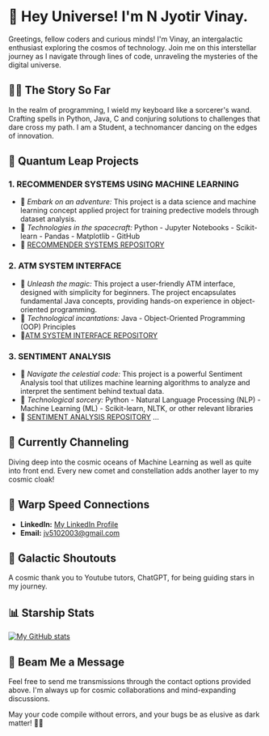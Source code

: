 # 🚀 Hey Universe! I'm N Jyotir Vinay.

Greetings, fellow coders and curious minds! I'm Vinay, an intergalactic enthusiast exploring the cosmos of technology. Join me on this interstellar journey as I navigate through lines of code, unraveling the mysteries of the digital universe.

## 👨‍💻 The Story So Far

In the realm of programming, I wield my keyboard like a sorcerer's wand. Crafting spells in Python, Java, C and conjuring solutions to challenges that dare cross my path. I am a Student, a technomancer dancing on the edges of innovation.

## 🌌 Quantum Leap Projects

### 1. RECOMMENDER SYSTEMS USING MACHINE LEARNING 
   - 🌟 *Embark on an adventure:* This project is a data science and machine learning concept applied project for training predective models through dataset analysis.
   - 🚀 *Technologies in the spacecraft:*  Python - Jupyter Notebooks - Scikit-learn - Pandas - Matplotlib - GitHub
   - 🔗 [RECOMMENDER SYSTEMS REPOSITORY](https://github.com/NJVinay/Recommender_System)

### 2. ATM SYSTEM INTERFACE 
   - 🌟 *Unleash the magic:* This project a user-friendly ATM interface, designed with simplicity for beginners. The project encapsulates fundamental Java concepts, providing hands-on experience in object-oriented programming.
   - 🚀 *Technological incantations:*  Java - Object-Oriented Programming (OOP) Principles
   - 🔗[ATM SYSTEM INTERFACE REPOSITORY](https://github.com/NJVinay/oibsip_taskno3)

### 3. SENTIMENT ANALYSIS
   - 🌟 *Navigate the celestial code:* This project is a powerful Sentiment Analysis tool that utilizes machine learning algorithms to analyze and interpret the sentiment behind textual data.
   - 🚀 *Technological sorcery:*  Python - Natural Language Processing (NLP) - Machine Learning (ML) - Scikit-learn, NLTK, or other relevant libraries
   - 🔗 [SENTIMENT ANALYSIS REPOSITORY](https://github.com/NJVinay/Sentiment_Analysis)
...

## 🌱 Currently Channeling

Diving deep into the cosmic oceans of Machine Learning as well as quite into front end. Every new comet and constellation adds another layer to my cosmic cloak!

## 🚀 Warp Speed Connections

- **LinkedIn:** [My LinkedIn Profile](https://www.linkedin.com/in/naram-jyotir-vinay-055766220/)
- **Email:** [jv5102003@gmail.com](jv5102003@gmail.com)

## 🎉 Galactic Shoutouts

A cosmic thank you to Youtube tutors, ChatGPT,  for being guiding stars in my journey.

## 📊 Starship Stats

[![My GitHub stats](https://github-readme-stats.vercel.app/api?username=NJVinay&show_icons=true&hide=contribs,prs&count_private=true&theme=highcontrast)](https://github.com/NJVinay/github-readme-stats)

## 📡 Beam Me a Message

Feel free to send me transmissions through the contact options provided above. I'm always up for cosmic collaborations and mind-expanding discussions.

May your code compile without errors, and your bugs be as elusive as dark matter! 🌌🚀

<!---
NJVinay/NJVinay is a ✨ special ✨ repository because its `README.md` (this file) appears on your GitHub profile.
You can click the Preview link to take a look at your changes.
--->
